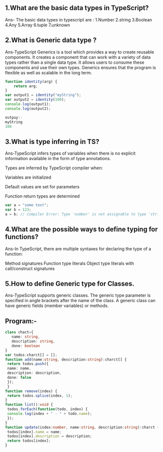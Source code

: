 ## 1.What are the basic data types in TypeScript?
Ans- The basic data types in typescript are :
1.Number
2.string
3.Boolean
4.Any
5.Array
6.tuple
7.unknown

## 2.What is Generic data type ?
Ans-TypeScript Generics is a tool which provides a way to create reusable components. It creates a component that can work with a variety of data types rather than a single data type. It allows users to consume these components and use their own types. Generics ensures that the program is flexible as well as scalable in the long term.
```js
function identity(arg) {  
    return arg;  
}  
var output1 = identity("myString");  
var output2 = identity(100);  
console.log(output1);  
console.log(output2);

outpuy:-
myString
100
```

## 3.What is type inferring in TS?
Ans-TypeScript infers types of variables when there is no explicit information available in the form of type annotations.

Types are inferred by TypeScript compiler when:

Variables are initialized

Default values are set for parameters

Function return types are determined
```js
var a = "some text";
var b = 123;
a = b; // Compiler Error: Type 'number' is not assignable to type 'string'
```

## 4.What are the possible ways to define typing for functions?
Ans-In TypeScript, there are multiple syntaxes for declaring the type of a function:

Method signatures
Function type literals
Object type literals with call/construct signatures

## 5.How to define Generic type for Classes.
Ans-TypeScript supports generic classes. The generic type parameter is specified in angle brackets after the name of the class. A generic class can have generic fields (member variables) or methods.


## Program:-
```ts
class chact={
   name: string,
   description: string,
   done: boolean
}
var todos:charct[] = [];
function add(name:string, description:string):charct[] {
 return todos.push({
 name: name,
 description: description,
 done: false
 });
 }
function remove(index) {
 return todos.splice(index, 1);
}
function list():void {
 todos.forEach(function(todo, index) {
 console.log(index + " - " + todo.name);
 });
}
function update(index:number, name:string, description:string):charct {
 todos[index].name = name;
 todos[index].description = description;
 return todos[index];
}

```